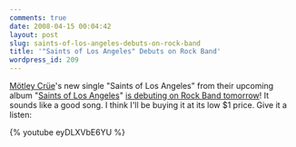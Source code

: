 ```yaml
---
comments: true
date: 2008-04-15 00:04:42
layout: post
slug: saints-of-los-angeles-debuts-on-rock-band
title: '"Saints of Los Angeles" Debuts on Rock Band'
wordpress_id: 209
---
```


[Mötley Crüe](http://en.wikipedia.org/wiki/M%C3%B6tley_Cr%C3%BCe)'s new single "Saints of Los Angeles" from their upcoming album "[Saints of Los Angeles](http://en.wikipedia.org/wiki/Saints_of_Los_Angeles)" [is debuting on Rock Band tomorrow](http://www.xbox360fanboy.com/2008/04/15/rock-band-debuts-motley-crue-saints-of-los-angeles/)! It sounds like a good song. I think I'll be buying it at its low $1 price. Give it a listen:


{% youtube eyDLXVbE6YU %}
